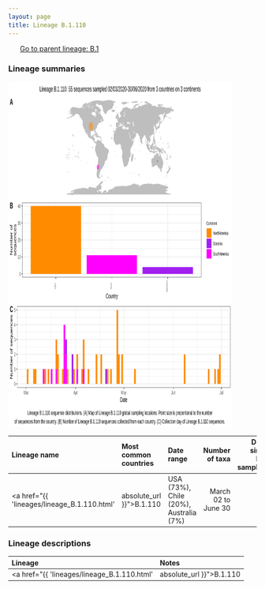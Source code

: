 ```yaml
---
layout: page
title: Lineage B.1.110
---
```




<p>
<ul class="actions small">
	 <a href="{{ 'lineages/lineage_B.1.1.1.html' | absolute_url }}" class="button special fit">Go to parent lineage: B.1</a>
</ul>
</p>
<h3> Lineage summaries</h3>

<img src="../assets/images/B.1.110.svg" alt="B.1.110 lineage summary figure" width="90%" height="700px" />


| Lineage name | Most common countries | Date range | Number of taxa |  Days since last sampling | Known Travel | Recall value |
|:-----|:-----|:-------|-------:|-------:|:---------|--------:|
| <a href="{{ 'lineages/lineage_B.1.110.html' | absolute_url }}">B.1.110</a> | USA (73%), Chile (20%), Australia (7%) | March 02 to June 30 | 55 | 53 |  | 0.98 |

<h3>Lineage descriptions</h3>

| Lineage | Notes |
|:-----|:-----|
| <a href="{{ 'lineages/lineage_B.1.110.html' | absolute_url }}">B.1.110</a> | Chilean/ US lineage |

